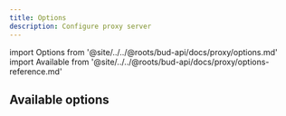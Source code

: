 ```yaml
---
title: Options
description: Configure proxy server
---
```


import Options from '@site/../../@roots/bud-api/docs/proxy/options.md'
import Available from '@site/../../@roots/bud-api/docs/proxy/options-reference.md'

<Options />

## Available options

<Available />
